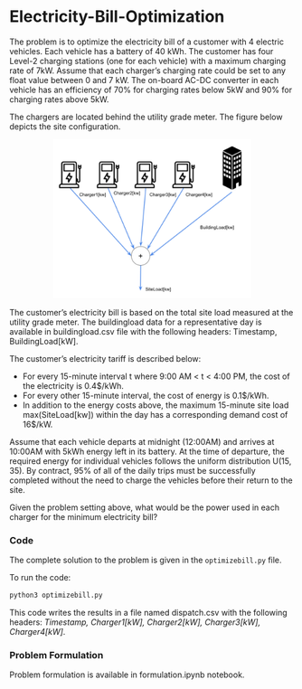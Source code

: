 # Electricity-Bill-Optimization

The problem is to optimize the electricity bill of a customer with 4 electric vehicles. Each vehicle has a battery of 40 kWh. The customer has four Level-2 charging stations (one for each vehicle) with a maximum charging rate of 7kW. Assume that each charger’s charging rate could be set to any float value between 0 and 7 kW. The on-board AC-DC converter in each vehicle has an efficiency of 70% for charging rates below 5kW and 90% for charging rates above 5kW.

The chargers are located behind the utility grade meter. The figure below depicts the site configuration.

<p align="center">
  <img src=./problem_img/siteconfiguration.png width="350" alt="accessibility text">
</p>


The customer’s electricity bill is based on the total site load measured at the utility grade meter. The buildingload data for a representative day is available in buildingload.csv file with the following headers: Timestamp, BuildingLoad[kW].

The customer’s electricity tariff is described below:

- For every 15-minute interval t where 9:00 AM < t < 4:00 PM, the cost of the electricity is 0.4$/kWh.
- For every other 15-minute interval, the cost of energy is 0.1$/kWh.
- In addition to the energy costs above, the maximum 15-minute site load max(SiteLoad[kw]) within the day has a corresponding demand cost of 16$/kW. 

Assume that each vehicle departs at midnight (12:00AM) and arrives at 10:00AM with 5kWh energy left in its battery. At the time of departure, the required energy for individual vehicles follows the uniform distribution U(15, 35). By contract, 95% of all of the daily trips must be successfully completed without the need to charge the vehicles before their return to the site.

Given the problem setting above, what would be the power used in each charger for the minimum electricity bill?



### Code

The complete solution to the problem is given in the `optimizebill.py` file.

To run the code:

```python
python3 optimizebill.py
```

This code writes the results in a file named dispatch.csv with the following headers: *Timestamp, Charger1[kW], Charger2[kW], Charger3[kW], Charger4[kW]*.



### Problem Formulation

Problem formulation is available in formulation.ipynb notebook.





